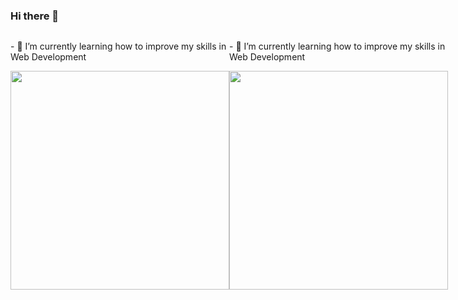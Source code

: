 ### Hi there 👋

  <div style="display: flex;">
  <div>
    <div>
      <p>- 🌱 I’m currently learning how to improve my skills in Web Development</p>
    </div>
    <img src="https://user-images.githubusercontent.com/33580843/113300792-ac843680-92d4-11eb-9c7c-5e7c010f1241.png" width="350">
  </div>
  <div>
    <div>
        <p>- 🌱 I’m currently learning how to improve my skills in Web Development</p>
    </div>
    <img src="https://user-images.githubusercontent.com/33580843/113300792-ac843680-92d4-11eb-9c7c-5e7c010f1241.png" width="350">
  </div>
  </div>



<!--
**luizfelipesousa/luizfelipesousa** is a ✨ _special_ ✨ repository because its `README.md` (this file) appears on your GitHub profile.

Here are some ideas to get you started:

- 🔭 I’m currently working on ...
- 👯 I’m looking to collaborate on ...
- 🤔 I’m looking for help with ...
- 💬 Ask me about ...
- 📫 How to reach me: ...
- 😄 Pronouns: ...
- ⚡ Fun fact: ...
-->
